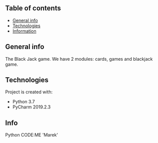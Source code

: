 ## Table of contents
* [General info](#general-info)
* [Technologies](#technologies)
* [Information](#info)

## General info
The Black Jack game. 
We have 2 modules: cards, games and blackjack game.

## Technologies
Project is created with:
* Python 3.7
* PyCharm 2019.2.3

## Info
Python CODE:ME 'Marek'